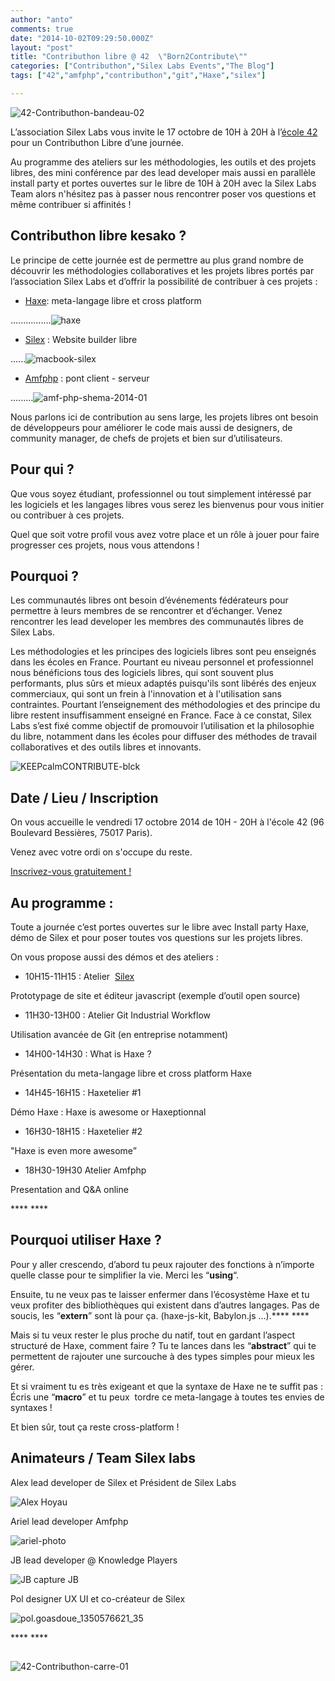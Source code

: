 ```yaml
---
author: "anto"
comments: true
date: "2014-10-02T09:29:50.000Z"
layout: "post"
title: "Contributhon libre @ 42  \"Born2Contribute\""
categories: ["Contributhon","Silex Labs Events","The Blog"]
tags: ["42","amfphp","contributhon","git","Haxe","silex"]

---
```

![42-Contributhon-bandeau-02](https://www.silexlabs.org/wp-content/uploads/2014/09/42-Contributhon-bandeau-02.png)

L’association Silex Labs vous invite le 17 octobre de 10H à 20H à l’[école 42](http://www.42.fr/) pour un Contributhon Libre d’une journée.

Au programme des ateliers sur les méthodologies, les outils et des projets libres, des mini conférence par des lead developer mais aussi en parallèle install party et portes ouvertes sur le libre de 10H à 20H avec la Silex Labs Team alors n'hésitez pas à passer nous rencontrer poser vos questions et même contribuer si affinités !


## **Contributhon libre kesako ?**


Le principe de cette journée est de permettre au plus grand nombre de découvrir les méthodologies collaboratives et les projets libres portés par l’association Silex Labs et d’offrir la possibilité de contribuer à ces projets :




  * [Haxe](http://haxe.org/): meta-langage libre et cross platform


................![haxe](https://www.silexlabs.org/wp-content/uploads/2014/09/haxe.png)




  * [Silex](http://www.silex.me/) : Website builder libre


......![macbook-silex](https://www.silexlabs.org/wp-content/uploads/2014/09/macbook-silex.png)




  * [Amfphp](https://www.silexlabs.org/amfphp/) : pont client - serveur


.........![amf-php-shema-2014-01](https://www.silexlabs.org/wp-content/uploads/2014/09/amf-php-shema-2014-01-687x511.png)

Nous parlons ici de contribution au sens large, les projets libres ont besoin de développeurs pour améliorer le code mais aussi de designers, de community manager, de chefs de projets et bien sur d’utilisateurs.




## **Pour qui ?**


Que vous soyez étudiant, professionnel ou tout simplement intéressé par les logiciels et les langages libres vous serez les bienvenus pour vous initier ou contribuer à ces projets.

Quel que soit votre profil vous avez votre place et un rôle à jouer pour faire progresser ces projets, nous vous attendons !




## **Pourquoi ?**


Les communautés libres ont besoin d’événements fédérateurs pour permettre à leurs membres de se rencontrer et d’échanger. Venez rencontrer les lead developer les membres des communautés libres de Silex Labs.

Les méthodologies et les principes des logiciels libres sont peu enseignés dans les écoles en France. Pourtant eu niveau personnel et professionnel nous bénéficions tous des logiciels libres, qui sont souvent plus performants, plus sûrs et mieux adaptés puisqu'ils sont libérés des enjeux commerciaux, qui sont un frein à l'innovation et à l'utilisation sans contraintes. Pourtant l’enseignement des méthodologies et des principe du libre restent insuffisamment enseigné en France. Face à ce constat, Silex Labs s’est fixé comme objectif de promouvoir l’utilisation et la philosophie du libre, notamment dans les écoles pour diffuser des méthodes de travail collaboratives et des outils libres et innovants.



![KEEPcalmCONTRIBUTE-blck](https://www.silexlabs.org/wp-content/uploads/2014/09/KEEPcalmCONTRIBUTE-blck.png)


##




## **Date / Lieu / Inscription**


On vous accueille le vendredi 17 octobre 2014 de 10H - 20H à l'école 42 (96 Boulevard Bessières, 75017 Paris).

Venez avec votre ordi on s'occupe du reste.

[Inscrivez-vous gratuitement !](https://www.eventbrite.fr/e/billets-contributhon-libre-42-born2contribute-13455757533)




## **Au programme :**


Toute a journée c’est portes ouvertes sur le libre avec Install party Haxe, démo de Silex et pour poser toutes vos questions sur les projets libres.

On vous propose aussi des démos et des ateliers :




  * 10H15-11H15 : Atelier  [Silex](http://www.silex.me/)


Prototypage de site et éditeur javascript (exemple d’outil open source)




  * 11H30-13H00 : Atelier Git Industrial Workflow


Utilisation avancée de Git (en entreprise notamment)




  * 14H00-14H30 : What is Haxe ?


Présentation du meta-langage libre et cross platform Haxe




  * 14H45-16H15 : Haxetelier #1


Démo Haxe : Haxe is awesome or Haxeptionnal




  * 16H30-18H15 : Haxetelier #2


"Haxe is even more awesome”




  * 18H30-19H30 Atelier Amfphp


Presentation and Q&A online

**** ****


## **Pourquoi utiliser Haxe ?**


Pour y aller crescendo, d’abord tu peux rajouter des fonctions à n’importe quelle classe pour te simplifier la vie. Merci les “**using**“.

Ensuite, tu ne veux pas te laisser enfermer dans l’écosystème Haxe et tu veux profiter des bibliothèques qui existent dans d’autres langages. Pas de soucis, les “**extern**” sont là pour ça. (haxe-js-kit, Babylon.js …).**** ****

Mais si tu veux rester le plus proche du natif, tout en gardant l’aspect structuré de Haxe, comment faire ? Tu te lances dans les “**abstract**” qui te permettent de rajouter une surcouche à des types simples pour mieux les gérer.

Et si vraiment tu es très exigeant et que la syntaxe de Haxe ne te suffit pas : Écris une “**macro**” et tu peux  tordre ce meta-langage à toutes tes envies de syntaxes !

Et bien sûr, tout ça reste cross-platform !




## **Animateurs / Team Silex labs**


Alex lead developer de Silex et Président de Silex Labs

![Alex Hoyau](https://www.silexlabs.org/wp-content/uploads/2014/04/lexoyo_1360759868_79-687x687.jpg)

Ariel lead developer Amfphp

![ariel-photo](https://www.silexlabs.org/wp-content/uploads/2014/09/ariel-photo.jpeg)

JB lead developer @ Knowledge Players

![JB capture JB](https://www.silexlabs.org/wp-content/uploads/2014/07/JB-capture-JB-483x687.png)

Pol designer UX UI et co-créateur de Silex

![pol.goasdoue_1350576621_35](https://www.silexlabs.org/wp-content/uploads/2014/09/pol.goasdoue_1350576621_35.jpg)

**** ****


##


![42-Contributhon-carre-01](https://www.silexlabs.org/wp-content/uploads/2014/09/42-Contributhon-carre-01.png)


